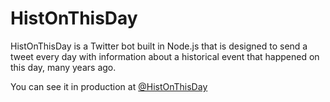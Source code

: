 # HistOnThisDay

HistOnThisDay is a Twitter bot built in Node.js that is designed to send a
tweet every day with information about a historical event that happened on
this day, many years ago.

You can see it in production at [@HistOnThisDay](twitter.com/HistOnThisDay)
